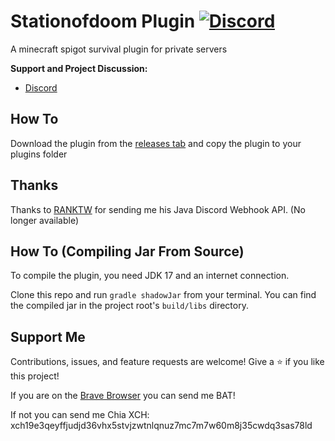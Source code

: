 Stationofdoom Plugin [![Discord](https://img.shields.io/discord/827941357824770098?label=Discord&logo=Discord)](https://discord.gg/uYwAKpRyak)
===========

A minecraft spigot survival plugin for private servers


**Support and Project Discussion:**
- [Discord](https://discord.gg/uYwAKpRyak)

How To 
------
Download the plugin from the [releases tab](https://github.com/12jking/StationofDoomPlugin/releases) and copy the plugin to your plugins folder

Thanks
------
Thanks to [RANKTW](https://github.com/RANKTW) for sending me his Java Discord Webhook API. (No longer available)

How To (Compiling Jar From Source)
------
To compile the plugin, you need JDK 17 and an internet connection.

Clone this repo and run `gradle shadowJar` from your terminal. You can find the compiled jar in the project root's `build/libs` directory.

Support Me
------
Contributions, issues, and feature requests are welcome!
Give a ⭐️ if you like this project!

If you are on the [Brave Browser](https://brave.com/) you can send me BAT!

If not you can send me Chia XCH: xch19e3qeyffjudjd36vhx5stvjzwtnlqnuz7mc7m7w60m8j35cwdq3sas78ld
